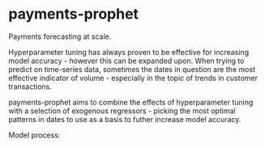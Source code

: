 # payments-prophet
Payments forecasting at scale.

Hyperparameter tuning has always proven to be effective for increasing model accuracy - however this can be expanded upon.
When trying to predict on time-series data, sometimes the dates in question are the most effective indicator of volume - especially in the topic of trends in customer transactions.

payments-prophet aims to combine the effects of hyperparameter tuning with a selection of exogenous regressors - picking the most optimal patterns in dates to use as a basis to futher increase model accuracy.

Model process:

